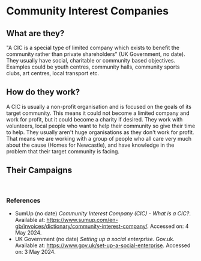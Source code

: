 # Community Interest Companies
## What are they?
"A CIC is a special type of limited company which exists to benefit the community rather than private shareholders" (UK Government, no date). They usually have social, charitable or community based objectives. Examples could be youth centres, community halls, community sports clubs, art centres, local transport etc.
<br>

## How do they work?
A CIC is usually a non-profit organisation and is focused on the goals of its target community. This means it could not become a limited company and work for profit, but it could become a charity if desired. They work with volunteers, local people who want to help their community so give their time to help. They usually aren't huge organisations as they don't work for profit. That means we are working with a group of people who all care very much about the cause (Homes for Newcastle), and have knowledge in the problem that their target community is facing.
<br>

## Their Campaigns
<br>

### References
- SumUp (no date) *Community Interest Company (CIC) - What is a CIC?*. Available at: https://www.sumup.com/en-gb/invoices/dictionary/community-interest-company/. Accessed on: 4 May 2024.
- UK Government (no date) *Setting up a social enterprise*. Gov.uk. Available at: https://www.gov.uk/set-up-a-social-enterprise. Accessed on: 3 May 2024.
